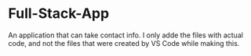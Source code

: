 # Full-Stack-App
An application that can take contact info.
I only adde the files with actual code, and not the files that were created by VS Code while making this.
